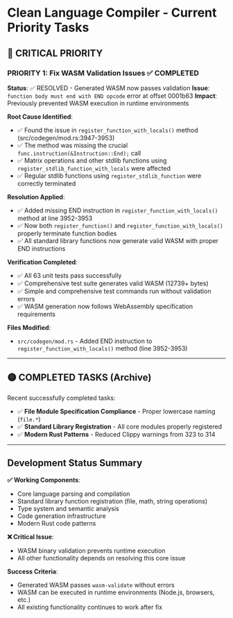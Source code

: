 # Clean Language Compiler - Current Priority Tasks

## **🔴 CRITICAL PRIORITY**

### **PRIORITY 1: Fix WASM Validation Issues** ✅ **COMPLETED**
**Status**: ✅ RESOLVED - Generated WASM now passes validation
**Issue**: `function body must end with END opcode` error at offset 0001b63
**Impact**: Previously prevented WASM execution in runtime environments

**Root Cause Identified**:
- ✅ Found the issue in `register_function_with_locals()` method (src/codegen/mod.rs:3947-3953)
- ✅ The method was missing the crucial `func.instruction(&Instruction::End);` call
- ✅ Matrix operations and other stdlib functions using `register_stdlib_function_with_locals` were affected
- ✅ Regular stdlib functions using `register_stdlib_function` were correctly terminated

**Resolution Applied**:
- ✅ Added missing END instruction in `register_function_with_locals()` method at line 3952-3953
- ✅ Now both `register_function()` and `register_function_with_locals()` properly terminate function bodies
- ✅ All standard library functions now generate valid WASM with proper END instructions

**Verification Completed**:
- ✅ All 63 unit tests pass successfully
- ✅ Comprehensive test suite generates valid WASM (12739+ bytes)
- ✅ Simple and comprehensive test commands run without validation errors
- ✅ WASM generation now follows WebAssembly specification requirements

**Files Modified**:
- `src/codegen/mod.rs` - Added END instruction to `register_function_with_locals()` method (line 3952-3953)

---

## **🟡 COMPLETED TASKS (Archive)**

Recent successfully completed tasks:
- ✅ **File Module Specification Compliance** - Proper lowercase naming (`file.*`)
- ✅ **Standard Library Registration** - All core modules properly registered
- ✅ **Modern Rust Patterns** - Reduced Clippy warnings from 323 to 314

---

## **Development Status Summary**

**✅ Working Components**:
- Core language parsing and compilation
- Standard library function registration (file, math, string operations)
- Type system and semantic analysis
- Code generation infrastructure
- Modern Rust code patterns

**❌ Critical Issue**:
- WASM binary validation prevents runtime execution
- All other functionality depends on resolving this core issue

**Success Criteria**:
- Generated WASM passes `wasm-validate` without errors
- WASM can be executed in runtime environments (Node.js, browsers, etc.)
- All existing functionality continues to work after fix